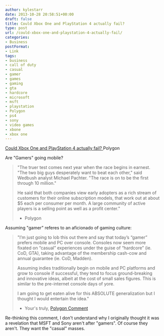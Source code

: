 ```yaml
---
author: kylestarr
date: 2013-10-28 20:58:51+00:00
draft: false
title: Could Xbox One and PlayStation 4 actually fail?
type: post
url: /could-xbox-one-and-playstation-4-actually-fail/
categories:
- Business
postFormat:
- Link
tags:
- business
- call of duty
- casual
- gamer
- games
- gaming
- gta
- hardcore
- microsoft
- msft
- playstation
- Polygon
- ps4
- sony
- video games
- xbone
- xbox one
---
```


[Could Xbox One and PlayStation 4 actually fail?
](http://www.polygon.com/2013/10/28/5026274/could-xbox-one-and-playstation-4-actually-fail#main_comment_form)Polygon

Are "Gamers" going mobile?


<blockquote>"The truer test comes next year when the race begins in earnest. "The two big guys desperately want to beat each other," said Wedbush analyst Michael Pachter. "The race is on to be the first through 10 million."

He said that both companies view early adopters as a rich stream of customers for their online subscription models, that work out at about $5 each per consumer per month. A large community of active players is a selling point as well as a profit center."

- Polygon</blockquote>


Assuming "gamer" referes to an aficionado of gaming culture:


<blockquote>"I’m just going to lob this out there and say that today’s “gamer” prefers mobile and PC over console. Consoles now seem more fixated on “casual” experiences under the guise of “hardcore” (ie. CoD, GTA), taking advantage of the membership cash-cow and annual guarantee (ie. CoD, Madden).

Assuming indies traditionally begin on mobile and PC platforms and grow to console if successful, they tend to focus ground-breaking and innovative ideas, albeit at the cost of small sales figures. This is similar to the pre-internet console days of yore.

I am going to get eaten alive for this ABSOLUTE generalization but I thought I would entertain the idea."

- Your's truly, [Polygon Comment](http://www.polygon.com/2013/10/28/5026274/could-xbox-one-and-playstation-4-actually-fail#193722175)</blockquote>


Re-thinking this comment, I don't understand why I originally thought it was a revelation that MSFT and Sony aren't after "gamers". Of course they aren't. They want the "casual" masses.
